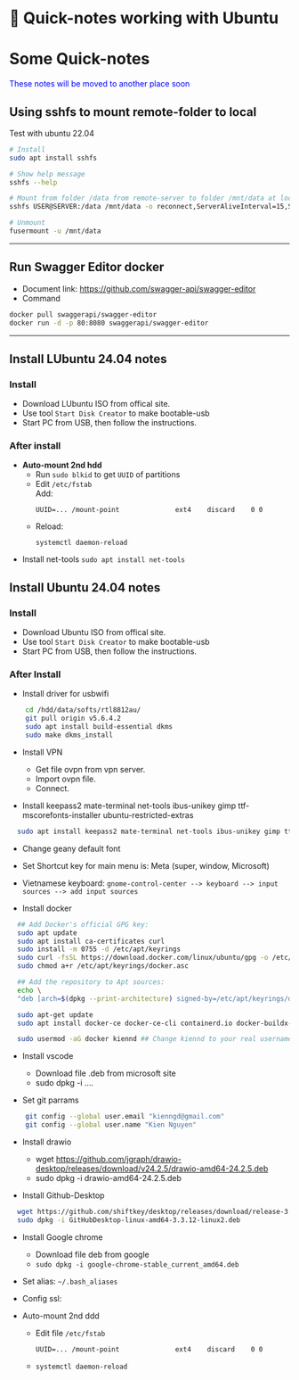 # 🚧 Quick-notes working with Ubuntu


<!--more-->
# Some Quick-notes

<font color="#0000FF">These notes will be moved to another place soon</font>

## Using sshfs to mount remote-folder to local
Test with ubuntu 22.04
```bash
# Install
sudo apt install sshfs

# Show help message
sshfs --help

# Mount from folder /data from remote-server to folder /mnt/data at local-server
sshfs USER@SERVER:/data /mnt/data -o reconnect,ServerAliveInterval=15,ServerAliveCountMax=3 ...

# Unmount
fusermount -u /mnt/data
```

---

## Run Swagger Editor docker
- Document link: https://github.com/swagger-api/swagger-editor
- Command
```bash
docker pull swaggerapi/swagger-editor
docker run -d -p 80:8080 swaggerapi/swagger-editor
```

---

## Install LUbuntu 24.04 notes
### Install
  - Download LUbuntu ISO from offical site.
  - Use tool `Start Disk Creator` to make bootable-usb
  - Start PC from USB, then follow the instructions.
  
### After install
  - **Auto-mount 2nd hdd**
    - Run `sudo blkid` to get `UUID` of partitions
    - Edit `/etc/fstab`\
    Add:
      ```
      UUID=... /mount-point              ext4    discard    0 0    
      ```
    -  Reload: 
        ```
        systemctl daemon-reload
        ```
  - Install net-tools
      `sudo apt install net-tools`

## Install Ubuntu 24.04 notes
### Install
  - Download Ubuntu ISO from offical site.
  - Use tool `Start Disk Creator` to make bootable-usb
  - Start PC from USB, then follow the instructions.
### After Install
- Install driver for usbwifi
```bash
	cd /hdd/data/softs/rtl8812au/
	git pull origin v5.6.4.2
	sudo apt install build-essential dkms
	sudo make dkms_install
```

- Install VPN
  - Get file ovpn from vpn server.
  - Import ovpn file.
  - Connect.

- Install keepass2 mate-terminal net-tools ibus-unikey gimp ttf-mscorefonts-installer ubuntu-restricted-extras
```bash
  sudo apt install keepass2 mate-terminal net-tools ibus-unikey gimp ttf-mscorefonts-installer ubuntu-restricted-extras
```

- Change geany default font

- Set Shortcut key for main menu is: Meta (super, window, Microsoft)

- Vietnamese keyboard: `gnome-control-center --> keyboard --> input sources --> add input sources`

- Install docker
```bash
  ## Add Docker's official GPG key:
  sudo apt update
  sudo apt install ca-certificates curl
  sudo install -m 0755 -d /etc/apt/keyrings
  sudo curl -fsSL https://download.docker.com/linux/ubuntu/gpg -o /etc/apt/keyrings/docker.asc
  sudo chmod a+r /etc/apt/keyrings/docker.asc

  ## Add the repository to Apt sources:
  echo \
  "deb [arch=$(dpkg --print-architecture) signed-by=/etc/apt/keyrings/docker.asc] https://download.docker.com/linux/ubuntu $(. /etc/os-release && echo "$VERSION_CODENAME") stable" | sudo tee /etc/apt/sources.list.d/docker.list > /dev/null

  sudo apt-get update
  sudo apt install docker-ce docker-ce-cli containerd.io docker-buildx-plugin docker-compose-plugin

  sudo usermod -aG docker kiennd ## Change kiennd to your real username
```

- Install vscode
  - Download file .deb from microsoft site
  - sudo dpkg -i ....

- Set git parrams
```bash
	git config --global user.email "kienngd@gmail.com"
	git config --global user.name "Kien Nguyen"
```

- Install drawio
	- wget https://github.com/jgraph/drawio-desktop/releases/download/v24.2.5/drawio-amd64-24.2.5.deb
	- sudo dpkg -i drawio-amd64-24.2.5.deb

- Install Github-Desktop
```bash
  wget https://github.com/shiftkey/desktop/releases/download/release-3.3.12-linux2/GitHubDesktop-linux-amd64-3.3.12-linux2.deb  ## Remember to check the newest version
  sudo dpkg -i GitHubDesktop-linux-amd64-3.3.12-linux2.deb
```

- Install Google chrome
	- Download file deb from google
	- `sudo dpkg -i google-chrome-stable_current_amd64.deb`

- Set alias: `~/.bash_aliases`

- Config ssl: 


- Auto-mount 2nd ddd
	- Edit file `/etc/fstab`

	  `UUID=... /mount-point              ext4    discard    0 0`

	- `systemctl daemon-reload`
